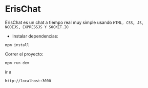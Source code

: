 # ErisChat

ErisChat es un chat a tiempo real muy simple usando `HTML, CSS, JS, NODEJS, EXPRESSJS Y SOCKET.IO `
- Instalar dependencias:
```
npm install 
```

Correr el proyecto:

```
npm run dev
```

ir a 

```
http://localhost:3000
```

